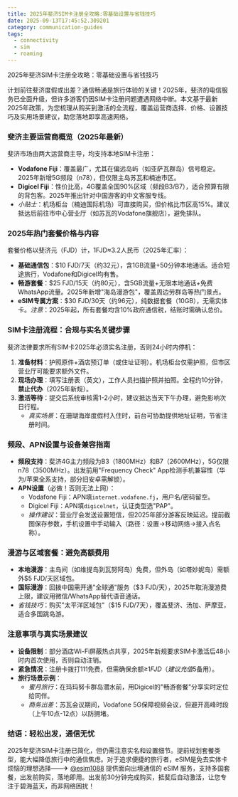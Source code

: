 ```yaml
---
title: 2025年斐济SIM卡注册全攻略:零基础设置与省钱技巧
date: 2025-09-13T17:45:52.309201
category: communication-guides
tags:
  - connectivity
  - sim
  - roaming
---
```


2025年斐济SIM卡注册全攻略：零基础设置与省钱技巧

计划前往斐济度假或出差？通信畅通是旅行体验的关键！2025年，斐济的电信服务已全面升级，但许多游客仍因SIM卡注册问题遭遇网络中断。本文基于最新2025年政策，为您梳理从购买到激活的全流程，覆盖运营商选择、价格、设置技巧及实用场景建议，助您落地即享高速网络。

### 斐济主要运营商概览（2025年最新）
斐济市场由两大运营商主导，均支持本地SIM卡注册：
- **Vodafone Fiji**：覆盖最广，尤其在偏远岛屿（如亚萨瓦群岛）信号稳定。2025年新增5G频段（n78），但仅限主岛苏瓦和楠迪市区。
- **Digicel Fiji**：性价比高，4G覆盖全国90%区域（频段B3/B7），适合预算有限的背包客。2025年推出针对中国游客的中文客服专线。
- *小贴士*：机场柜台（楠迪国际机场）可直接购买，但价格比市区高15%。建议抵达后前往市中心营业厅（如苏瓦的Vodafone旗舰店），避免排队。

### 2025年热门套餐价格与内容
套餐价格以斐济元（FJD）计，1FJD≈3.2人民币（2025年汇率）：
- **基础通信包**：$10 FJD/7天（约32元），含1GB流量+50分钟本地通话。适合短途旅行，Vodafone和Digicel均有售。
- **畅游套餐**：$25 FJD/15天（约80元），含5GB流量+无限本地通话+免费WhatsApp流量。2025年新增"海岛漫游包"，覆盖周边劳群岛等热门景点。
- **eSIM专属方案**：$30 FJD/30天（约96元），纯数据套餐（10GB），无需实体卡。*注意*：2025年起，所有套餐均含10%政府通信税，结账时需确认总价。

### SIM卡注册流程：合规与实名关键步骤
斐济法律要求所有SIM卡2025年必须实名注册，否则24小时内停机：
1. **准备材料**：护照原件+酒店预订单（或住址证明）。机场柜台仅需护照，但市区营业厅可能要求额外文件。
2. **现场办理**：填写注册表（英文），工作人员扫描护照并拍照。全程约10分钟，**禁止代办**（2025年新规）。
3. **激活等待**：提交后系统审核需1-2小时，建议抵达当天下午办理，避免影响次日行程。
   - *真实场景*：在珊瑚海岸度假村入住时，前台可协助提供地址证明，节省注册时间。

### 频段、APN设置与设备兼容指南
- **频段支持**：斐济4G主力频段为B3（1800MHz）和B7（2600MHz），5G仅限n78（3500MHz）。出发前用"Frequency Check" App检测手机兼容性（华为/苹果全系支持，部分旧安卓需解锁）。
- **APN设置**（必做！否则无法上网）：
  - Vodafone Fiji：APN填`internet.vodafone.fj`，用户名/密码留空。
  - Digicel Fiji：APN填`digicelnet`，认证类型选"PAP"。
  - *操作建议*：营业厅会发送设置短信，但2025年部分游客反映延迟。提前截图保存参数，手机设置中手动输入（路径：设置→移动网络→接入点名称）。

### 漫游与区域套餐：避免高额费用
- **本地漫游**：主岛间（如维提岛到瓦努阿岛）免费，但外岛（如塔妙妮岛）需额外$5 FJD/天区域包。
- **国际漫游**：回拨中国需开通"全球通"服务（$3 FJD/天），2025年取消漫游费上限，建议用微信/WhatsApp替代语音通话。
- *省钱技巧*：购买"太平洋区域包"（$15 FJD/7天），覆盖斐济、汤加、萨摩亚，适合多国跳岛游。

### 注意事项与真实场景建议
- **设备限制**：部分酒店Wi-Fi屏蔽热点共享，2025年新规要求SIM卡激活后48小时内首次使用，否则自动注销。
- **紧急情况**：注册卡拨打111免费，但需确保余额≥$1 FJD（建议充值$5备用）。
- **旅行场景示例**：
  - *蜜月旅行*：在玛玛努卡群岛潜水前，用Digicel的"畅游套餐"分享实时定位给同伴。
  - *商务出差*：苏瓦会议期间，Vodafone 5G保障视频会议，但避开高峰时段（上午10点-12点）以防拥堵。

### 结语：轻松出发，通信无忧
2025年斐济SIM卡注册已简化，但仍需注意实名和设置细节。提前规划套餐类型，能大幅降低旅行中的通信焦虑。对于追求便捷的旅行者，eSIM是免去实体卡烦恼的理想选择——✈ [@esim1088](https://t.me/s/esim1088) 提供面向出境通信的 eSIM 服务，支持多国套餐，出发前购买，落地即用。出发前30分钟完成购买，抵斐后自动激活，让您专注于碧海蓝天，而非网络困扰！